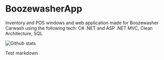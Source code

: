 # BoozewasherApp
Inventory and POS windows and web application made for Boozewasher Carwash using the following tech: C# .NET and ASP .NET MVC, Clean Architecture, SQL

![Github stats](https://github-readme-stats.vercel.app/api?username=ravarador)

Test markdown
